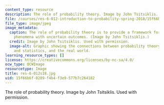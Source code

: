 ```yaml
---
content_type: resource
description: The role of probability theory. Image by John Tsitsiklis. Used with permission.
file: /courses/res-6-012-introduction-to-probability-spring-2018/15f66b6f0289f4b4f3e9577b7c264182_res-6-012s18.jpg
file_type: image/jpeg
image_metadata:
  caption: The role of probability theory is to provide a framework for analyzing
    phenomena with uncertain outcomes. (Image by John Tsitsiklis.)
  credit: Image by John Tsitsiklis. Used with permission.
  image-alt: Graphic showing the connections between probability theory, inference
    and statistics, and the real world.
learning_resource_types: []
license: https://creativecommons.org/licenses/by-nc-sa/4.0/
ocw_type: OCWImage
resourcetype: Image
title: res-6-012s18.jpg
uid: 15f66b6f-0289-f4b4-f3e9-577b7c264182
---
```

The role of probability theory. Image by John Tsitsiklis. Used with permission.